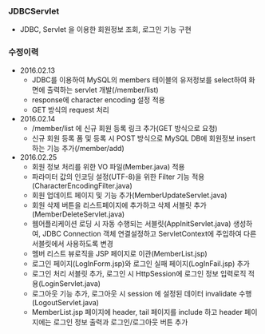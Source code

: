 ### JDBCServlet
  - JDBC, Servlet 을 이용한 회원정보 조회, 로그인 기능 구현 

### 수정이력
  - 2016.02.13
    * JDBC를 이용하여 MySQL의 members 테이블의 유저정보를 select하여 화면에 출력하는 servlet 개발(/member/list)
    * response에 character encoding 설정 적용
    * GET 방식의 request 처리
  - 2016.02.14
    * /member/list 에 신규 회원 등록 링크 추가(GET 방식으로 요청)
    * 신규 회원 등록 폼 및 등록 시 POST 방식으로 MySQL DB에 회원정보 insert 하는 기능 추가(/member/add)
  - 2016.02.25
    * 회원 정보 처리를 위한 VO 파일(Member.java) 적용
    * 파라미터 값의 인코딩 설정(UTF-8)을 위한 Filter 기능 적용(CharacterEncodingFilter.java)
    * 회원 업데이트 페이지 및 기능 추가(MemberUpdateServlet.java)
    * 회원 삭제 버튼을 리스트페이지에 추가하고 삭제 서블릿 추가(MemberDeleteServlet.java)
    * 웹어플리케이션 로딩 시 자동 수행되는 서블릿(AppInitServlet.java) 생성하여, JDBC Connection 객체 연결설정하고 ServletContext에 주입하여 다른 서블릿에서 사용하도록 변경
    * 멤버 리스트 뷰로직을 JSP 페이지로 이관(MemberList.jsp)
    * 로그인 페이지(LogInForm.jsp)와 로그인 실패 페이지(LogInFail.jsp) 추가
    * 로그인 처리 서블릿 추가, 로그인 시 HttpSession에 로그인 정보 입력로직 적용(LoginServlet.java)
    * 로그아웃 기능 추가, 로그아웃 시 session 에 설정된 데이터 invalidate 수행(LogoutServlet.java)
    * MemberList.jsp 페이지에 header, tail 페이지를 include 하고 header 페이지에는 로그인 정보 출력과 로그인/로그아웃 버튼 추가
